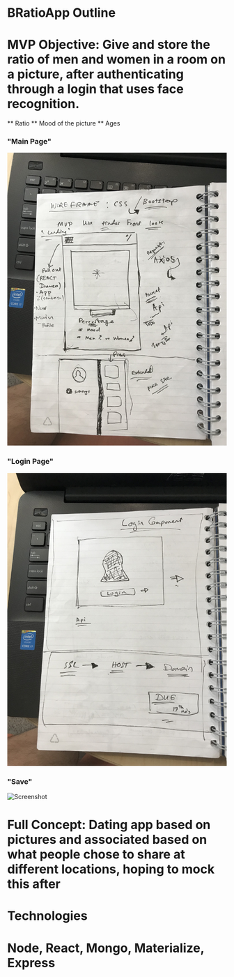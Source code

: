 # BRatioApp Outline

# MVP Objective: Give and store the ratio of men and women in a room on a picture, after authenticating through a login that uses face recognition.
 ** Ratio
 ** Mood of the picture
 ** Ages

### "Main Page"
![Screenshot](backend.jpg)

### "Login Page"
![Screenshot](backend2.jpeg)

### "Save"
![Screenshot](save.jpeg)


# Full Concept: Dating app based on pictures and associated based on what people chose to share at different locations, hoping to mock this after

# Technologies
# Node, React, Mongo, Materialize, Express
